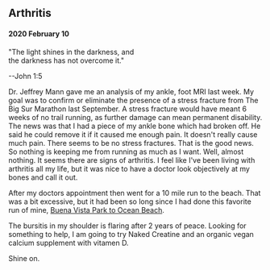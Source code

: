 ## Arthritis

#### 2020 February 10

"The light shines in the darkness, and  
the darkness has not overcome it."

--John 1:5

Dr. Jeffrey Mann gave me an analysis of my ankle, foot MRI last week. My goal was to confirm or eliminate the presence of a stress fracture from The Big Sur Marathon last September. A stress fracture would have meant 6 weeks of no trail running, as further damage can mean permanent disability. The news was that I had a piece of my ankle bone which had broken off. He said he could remove it if it caused me enough pain. It doesn't really cause much pain. There seems to be no stress fractures. That is the good news. So nothing is keeping me from running as much as I want. Well, almost nothing. It seems there are signs of arthritis. I feel like I've been living with arthritis all my life, but it was nice to have a doctor look objectively at my bones and call it out.

After my doctors appointment then went for a 10 mile run to the beach. That was a bit excessive, but it had been so long since I had done this favorite run of mine, [Buena Vista Park to Ocean Beach](https://www.instagram.com/p/B8bYSO9pqPF/?utm_source=ig_web_copy_link).

The bursitis in my shoulder is flaring after 2 years of peace. Looking for something to help, I am going to try Naked Creatine and an organic vegan calcium supplement with vitamen D.

Shine on.

